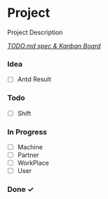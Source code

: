 # Project

Project Description

<em>[TODO.md spec & Kanban Board](https://bit.ly/3fCwKfM)</em>

### Idea

- [ ] Antd Result  

### Todo

- [ ] Shift  

### In Progress

- [ ] Machine  
- [ ] Partner  
- [ ] WorkPlace  
- [ ] User  

### Done ✓


